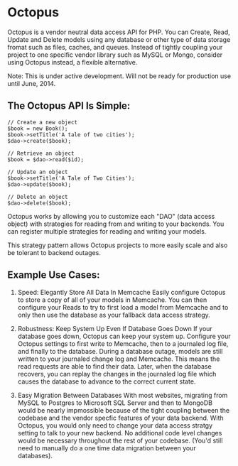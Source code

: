 Octopus
=======
Octopus is a vendor neutral data access API for PHP. You can Create, Read, Update and Delete models using any database or other type of data storage fromat such as files, caches, and queues. Instead of tightly coupling your project to one specific vendor library such as MySQL or Mongo, consider using Octopus instead, a flexible alternative.

Note: This is under active development. Will not be ready for production use until June, 2014.

The Octopus API Is Simple:
-------------
```
// Create a new object
$book = new Book();
$book->setTitle('A tale of two cities');
$dao->create($book);

// Retrieve an object
$book = $dao->read($id);

// Update an object
$book->setTitle('A Tale of Two Cities');
$dao->update($book);

// Delete an object
$dao->delete($book);
```

Octopus works by allowing you to customize each "DAO" (data access object) with strategies for reading from and writing to your backends. You can register multiple strategies for reading and writing your models.

This strategy pattern allows Octopus projects to more easily scale and also be tolerant to backend outages. 

Example Use Cases:
------------------

1) Speed: Elegantly Store All Data In Memcache
Easily configure Octopus to store a copy of all of your models in Memcache. You can then configure your Reads to try to first load a model from Memcache and to only then use the database as your fallback data access strategy.

2) Robustness: Keep System Up Even If Database Goes Down
If your database goes down, Octopus can keep your system up. Configure your Octopus settings to first write to Memcache, then to a journaled log file, and finally to the database. During a database outage, models are still written to your journaled change log and Memcache. This means the read requests are able to find their data. Later, when the database recovers, you can replay the changes in the journaled log file which causes the database to advance to the correct current state.

3) Easy Migration Between Databases
With most websites, migrating from MySQL to Postgres to Microsoft SQL Server and then to MongoDB would be nearly impmossible because of the tight coupling between the codebase and the vendor specfic features of your data backend. With Octopus, you would only need to change your data access stratgy setting to talk to your new backend. No additional code level changes would be necessary throughout the rest of your codebase. (You'd still need to manually do a one time data migration between your databases).
